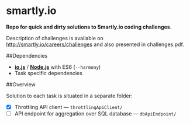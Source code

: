 # smartly.io
**Repo for quick and dirty solutions to Smartly.io coding challenges.**

Description of challenges is available on http://smartly.io/careers/challenges and also presented in challenges.pdf.

##Dependencies
- **[io.js](https://iojs.org/)** / **[Node.js](http://nodejs.org/)** with ES6 (`--harmony`)
- Task specific dependencies

##Overview

Solution to each task is situated in a separate folder:

- [x] Throttling API client — `throttlingApiClient/`
- [ ] API endpoint for aggregation over SQL database — `dbApiEndpoint/`
